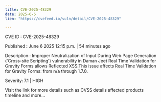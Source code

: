 ```yaml
---
title: CVE-2025-48329
date: 2025-6-6
lien: "https://cvefeed.io/vuln/detail/CVE-2025-48329"

---
```


CVE ID : CVE-2025-48329

Published :  June 6
2025
12:15 p.m. | 54 minutes ago

Description : Improper Neutralization of Input During Web Page Generation ('Cross-site Scripting') vulnerability in Daman Jeet Real Time Validation for Gravity Forms allows Reflected XSS.This issue affects Real Time Validation for Gravity Forms: from n/a through 1.7.0.

Severity: 7.1 | HIGH

Visit the link for more details
such as CVSS details
affected products
timeline
and more...
